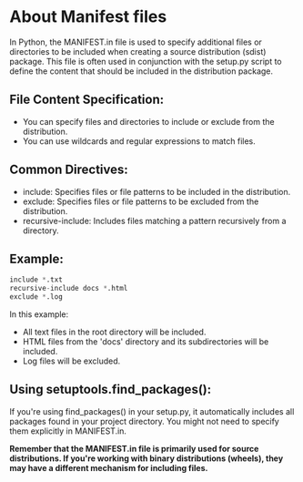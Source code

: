 # About Manifest files

In Python, the MANIFEST.in file is used to specify additional files or directories to be included when creating a source distribution (sdist) package. This file is often used in conjunction with the setup.py script to define the content that should be included in the distribution package.

## File Content Specification:

- You can specify files and directories to include or exclude from the distribution.
- You can use wildcards and regular expressions to match files.

## Common Directives:

- include: Specifies files or file patterns to be included in the distribution.
- exclude: Specifies files or file patterns to be excluded from the distribution.
- recursive-include: Includes files matching a pattern recursively from a directory.

## Example:

```py
include *.txt
recursive-include docs *.html
exclude *.log
```

In this example:

- All text files in the root directory will be included.
- HTML files from the 'docs' directory and its subdirectories will be included.
- Log files will be excluded.

## Using setuptools.find_packages():

If you're using find_packages() in your setup.py, it automatically includes all packages found in your project directory. You might not need to specify them explicitly in MANIFEST.in.

**Remember that the MANIFEST.in file is primarily used for source distributions. If you're working with binary distributions (wheels), they may have a different mechanism for including files.**

